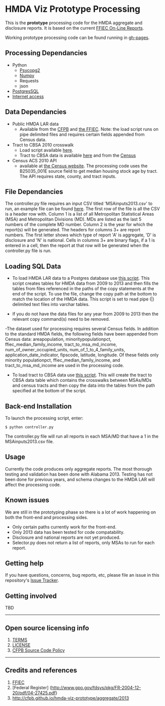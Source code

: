 # HMDA Viz Prototype Processing

This is the **prototype** processing code for the HMDA aggregate and disclosure reports. It is based on the current [FFIEC On-Line Reports](http://www.ffiec.gov/hmda/online_rpts.htm).

Working prototype processing code can be found running in [gh-pages](http://cfpb.github.io/hmda-viz-prototype/processing).

## Processing Dependancies
- Python
    - [Psycopg2](http://initd.org/psycopg/)
    - [Numpy](http://www.numpy.org)
    - Requests
    - json
- [PostgresSQL](http://www.postgresql.org/download/)
- [Internet access](http://www.broadbandmap.gov)


## Data Dependancies
- Public HMDA LAR data
    - Available from the [CFPB](Consumerfinance.gov/HMDA) and [the FFIEC](www.FFIEC.gov/HMDA). Note: the load script runs on pipe delimited files and requires certain fields appended from Census data.
- Tract to CBSA 2010 crosswalk
    - Load script available [here](https://github.com/cfpb/hmda-viz-prototype/blob/gh-pages/processing/tract%20to%20CBSA%20Load%20Script%20PostgreSQL-2.txt).
    - Tract to CBSA data is available [here](https://github.com/cfpb/hmda-viz-prototype/blob/gh-pages/processing/tract_to_cbsa_2010.csv) and from the [Census](www.census.gov)
- Census ACS 2010 API
    - available at [the Census website](http://www.census.gov/data/developers/data-sets/acs-survey-5-year-data.html). The processing code uses the B25035_001E source field to get median housing stock age by tract. The API requires state, county, and tract inputs.


## File Dependancies
The controller.py file requires an input CSV titled 'MSAinputs2013.csv' to run, an example file can be found [here](https://github.com/cfpb/hmda-viz-prototype/blob/gh-pages/processing/MSAinputs2013.csv). The first row of the file is all the CSV is a header row with. Column 1 is a list of all Metropolitan Statistical Areas (MSA) and Metropolitan Divisions (MD). MDs are listed as the last 5 numbers of the complete MD number. Column 2 is the year for which the report(s) will be generated. The headers for columns 3+ are report numbers. The first letter shows which type of report 'A' is aggregate, 'D' is disclosure and 'N' is national. Cells in columns 3+ are binary flags, if a 1 is entered in a cell, then the report at that row will be generated when the controller.py file is run.


## Loading SQL Data
- To load HMDA LAR data to a Postgres database use [this script](https://github.com/cfpb/hmda-viz-prototype/blob/gh-pages/processing/HMDApub%20data%20load%20to%20SQL.txt). This script creates tables for HMDA data from 2009 to 2013 and then fills the tables from files referenced in the paths of the copy statements at the end of the script. To use the file, change the copy path at the bottom to match the location of the HMDA data. This script is set to read pipe (|) delimited text files into varchar tables.

- If you do not have the data files for any year from 2009 to 2013 then the relevant copy command(s) need to be removed.

-The dataset used for processing requires several Census fields. In addition to the standard HMDA fields, the following fields have been appended from Census data: areapopulation, minoritypopulationpct, ffiec_median_family_income, tract_to_msa_md_income, num_of_owner_occupied_units, num_of_1_to_4_family_units, application_date_indicator, fipscode, latitude, longitude. Of these fields only minority populationpct, ffiec_median_family_income, and tract_to_msa_md_income are used in the processing code.

- To load tract to CBSA data use [this script](https://github.com/cfpb/hmda-viz-prototype/blob/gh-pages/processing/tract%20to%20CBSA%20Load%20Script%20PostgreSQL-2.txt). This will create the tract to CBSA data table which contains the crosswalks between MSAs/MDs and census tracts and then copy the data into the tables from the path specified at the bottom of the script.

## Back-end Installation
To launch the processing script, enter:
```shell
$ python controller.py
```
The controller.py file will run all reports in each MSA/MD that have a 1 in the MSAinputs2013.csv file.
## Usage
Currently the code produces only aggregate reports. The most thorough testing and validation has been done with Alabama 2013. Testing has not been done for previous years, and schema changes to the HMDA LAR will affect the processing code.

## Known issues

We are still in the prototyping phase so there is a lot of work happening on both the front-end and processing sides.
- Only certain paths currently work for the front-end.
- Only 2013 data has been tested for code compatability.
- Disclosure and national reports are not yet produced.
- Selector.py does not return a list of reports, only MSAs to run for each report.

## Getting help

If you have questions, concerns, bug reports, etc, please file an issue in this repository's [Issue Tracker](https://github.com/cfpb/hmda-viz-prototype/issues).

## Getting involved

TBD

----
## Open source licensing info
1. [TERMS](TERMS.md)
2. [LICENSE](LICENSE)
3. [CFPB Source Code Policy](https://github.com/cfpb/source-code-policy/)
----
## Credits and references

1. [FFIEC](http://www.ffiec.gov/HmdaAdWebReport/AggWelcome.aspx)
2. [Federal Register] (http://www.gpo.gov/fdsys/pkg/FR-2004-12-20/pdf/04-27425.pdf)
3. <http://cfpb.github.io/hmda-viz-prototype/aggregate/2013>
